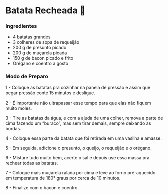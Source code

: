 # Batata Recheada :potato:

### Ingredientes

- 4 batatas grandes
- 3 colheres de sopa de requeijão
- 200 g de presunto picado
- 200 g de muçarela picada
- 150 g de bacon picado e frito
- Orégano e coentro a gosto

### Modo de Preparo

1 - Coloque as batatas pra cozinhar na panela de pressão e assim que pegar pressão conte 15 minutos e desligue.

2 - É importante não ultrapassar esse tempo para que elas não fiquem muito moles.

3 - Tire as batatas da água, e com a ajuda de uma colher, remova a parte de cima fazendo um “buraco”, mas sem tirar demais, sempre deixando as bordas.

4 - Coloque essa parte da batata que foi retirada em uma vasilha e amasse.

5 - Em seguida, adicione o presunto, o queijo, o requeijão e o orégano.

6 - Misture tudo muito bem, acerte o sal e depois use essa massa pra rechear todas as batatas.

7 - Coloque mais muçarela ralada por cima e leve ao forno pré-aquecido em temperatura de 180° graus por cerca de 10 minutos.

8 - Finalize com o bacon e coentro.